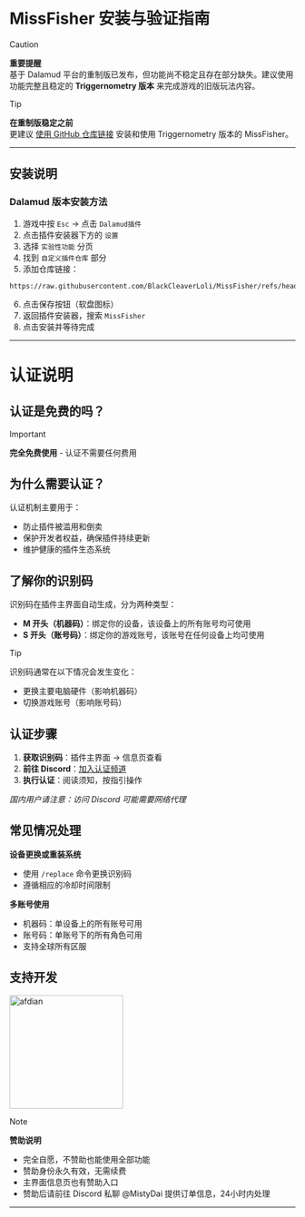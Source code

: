 # MissFisher 安装与验证指南  
  
> [!CAUTION]  
> **重要提醒**    
> 基于 Dalamud 平台的重制版已发布，但功能尚不稳定且存在部分缺失。建议使用功能完整且稳定的 **Triggernometry 版本** 来完成游戏的旧版玩法内容。  
  
> [!TIP]  
> **在重制版稳定之前**    
> 更建议 [使用 GitHub 仓库链接](https://github.com/BlackCleaverLoli/MissFisher/blob/main/ReadmeForTrnVer.md#%E6%96%B9%E6%B3%95-1%E6%B7%BB%E5%8A%A0%E4%B8%BA%E8%BF%9C%E7%A8%8B%E8%A7%A6%E5%8F%91%E5%99%A8) 安装和使用 Triggernometry 版本的 MissFisher。  
  
---  
  
## 安装说明  
  
### Dalamud 版本安装方法  
1. 游戏中按 `Esc` → 点击 `Dalamud插件`  
2. 点击插件安装器下方的 `设置`  
3. 选择 `实验性功能` 分页  
4. 找到 `自定义插件仓库` 部分  
5. 添加仓库链接：  
```  
https://raw.githubusercontent.com/BlackCleaverLoli/MissFisher/refs/heads/main/MissFisher.json  
```  
6. 点击保存按钮（软盘图标）  
7. 返回插件安装器，搜索 `MissFisher`  
8. 点击安装并等待完成  
  
---  
  
# 认证说明  
  
## 认证是免费的吗？  
> [!IMPORTANT]    
**完全免费使用** - 认证不需要任何费用  
  
## 为什么需要认证？  
认证机制主要用于：  
- 防止插件被滥用和倒卖  
- 保护开发者权益，确保插件持续更新  
- 维护健康的插件生态系统  
  
## 了解你的识别码  
  
识别码在插件主界面自动生成，分为两种类型：  
  
- **M 开头（机器码）**：绑定你的设备，该设备上的所有账号均可使用  
- **S 开头（账号码）**：绑定你的游戏账号，该账号在任何设备上均可使用  
  
> [!TIP]  
识别码通常在以下情况会发生变化：  
- 更换主要电脑硬件（影响机器码）  
- 切换游戏账号（影响账号码）  
  
## 认证步骤  
  
1. **获取识别码**：插件主界面 → 信息页查看  
2. **前往 Discord**：[加入认证频道](https://discord.gg/uayPR6MPzH)  
3. **执行认证**：阅读须知，按指引操作  
  
*国内用户请注意：访问 Discord 可能需要网络代理*  
  
## 常见情况处理  
  
**设备更换或重装系统**  
- 使用 `/replace` 命令更换识别码  
- 遵循相应的冷却时间限制  
  
**多账号使用**  
- 机器码：单设备上的所有账号可用  
- 账号码：单账号下的所有角色可用  
- 支持全球所有区服  
  
## 支持开发  
  
[<img width="200" src="https://pic1.afdiancdn.com/static/img/welcome/button-sponsorme.png" alt="afdian">](https://afdian.com/a/bcloli)  
  
> [!NOTE]  
**赞助说明**  
- 完全自愿，不赞助也能使用全部功能  
- 赞助身份永久有效，无需续费  
- 主界面信息页也有赞助入口  
- 赞助后请前往 Discord 私聊 @MistyDai 提供订单信息，24小时内处理  
  
---  